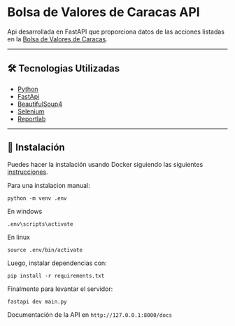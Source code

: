 # Bolsa de Valores de Caracas API
Api desarrollada en FastAPI que proporciona datos de las acciones listadas en la [Bolsa de Valores de Caracas](https://www.bolsadecaracas.com/).

---

## 🛠 Tecnologias Utilizadas
- [Python](https://www.python.org)
- [FastApi](https://fastapi.tiangolo.com/)
- [BeautifulSoup4](https://pypi.org/project/beautifulsoup4/)
- [Selenium](https://selenium-python.readthedocs.io/)
- [Reportlab](https://www.reportlab.com/)

---

## 🔩 Instalación
Puedes hacer la instalación usando Docker siguiendo las siguientes [instrucciones](README.Docker.md).

Para una instalacion manual:
``` 
python -m venv .env 
```

En windows 
```
.env\scripts\activate
```
En linux 
```
source .env/bin/activate
```

Luego, instalar dependencias con: 
```
pip install -r requirements.txt
```

Finalmente para levantar el servidor:
```
fastapi dev main.py
```

Documentación de la API en ```http://127.0.0.1:8000/docs```